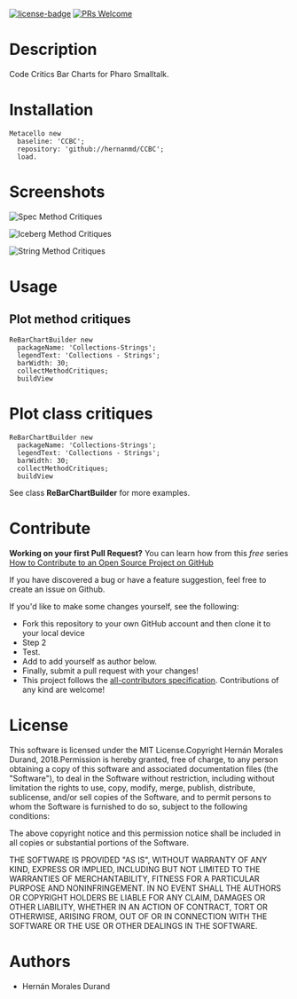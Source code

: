 [![license-badge](https://img.shields.io/badge/license-MIT-blue.svg)](https://img.shields.io/badge/license-MIT-blue.svg)
[![PRs Welcome](https://img.shields.io/badge/PRs-welcome-brightgreen.svg?style=flat-square)](http://makeapullrequest.com)
 
# Description

Code Critics Bar Charts for Pharo Smalltalk.

# Installation

```smalltalk
Metacello new	
  baseline: 'CCBC';	
  repository: 'github://hernanmd/CCBC';	
  load.
```

# Screenshots

![Spec Method Critiques](https://github.com/hernanmd/ccbc/blob/master/Spec%20Method%20Critiques%20(Pharo%206.1).png)

![Iceberg  Method Critiques](https://github.com/hernanmd/ccbc/blob/master/Iceberg%20Class%20Critiques%20(Pharo%206.1).png)

![String Method Critiques](https://github.com/hernanmd/ccbc/blob/master/Collections%20-%20Strings.png)

# Usage

## Plot method critiques

```smalltalk
ReBarChartBuilder new 		
  packageName: 'Collections-Strings';		
  legendText: 'Collections - Strings';		
  barWidth: 30;		
  collectMethodCritiques;		
  buildView
```

# Plot class critiques

```smalltalk
ReBarChartBuilder new     
  packageName: 'Collections-Strings';   
  legendText: 'Collections - Strings';    
  barWidth: 30;   
  collectMethodCritiques;   
  buildView
```

See class **ReBarChartBuilder** for more examples.

# Contribute

**Working on your first Pull Request?** You can learn how from this *free* series [How to Contribute to an Open Source Project on GitHub](https://egghead.io/series/how-to-contribute-to-an-open-source-project-on-github)

If you have discovered a bug or have a feature suggestion, feel free to create an issue on Github.

If you'd like to make some changes yourself, see the following:      

  - Fork this repository to your own GitHub account and then clone it to your local device  
  - Step 2
  - Test.
  - Add <your GitHub username> to add yourself as author below.
  - Finally, submit a pull request with your changes!
  - This project follows the [all-contributors specification](https://github.com/kentcdodds/all-contributors). Contributions of any kind are welcome!
  
# License	

This software is licensed under the MIT License.Copyright Hernán Morales Durand, 2018.Permission is hereby granted, free of charge, to any person obtaining a copy of this software and associated documentation files (the "Software"), to deal in the Software without restriction, including without limitation the rights to use, copy, modify, merge, publish, distribute, sublicense, and/or sell copies of the Software, and to permit persons to whom the Software is furnished to do so, subject to the following conditions:

The above copyright notice and this permission notice shall be included in all copies or substantial portions of the Software.

THE SOFTWARE IS PROVIDED "AS IS", WITHOUT WARRANTY OF ANY KIND, EXPRESS OR IMPLIED, INCLUDING BUT NOT LIMITED TO THE WARRANTIES OF MERCHANTABILITY, FITNESS FOR A PARTICULAR PURPOSE AND NONINFRINGEMENT. IN NO EVENT SHALL THE AUTHORS OR COPYRIGHT HOLDERS BE LIABLE FOR ANY CLAIM, DAMAGES OR OTHER LIABILITY, WHETHER IN AN ACTION OF CONTRACT, TORT OR OTHERWISE, ARISING FROM, OUT OF OR IN CONNECTION WITH THE SOFTWARE OR THE USE OR OTHER DEALINGS IN THE SOFTWARE.

# Authors

  - Hernán Morales Durand
